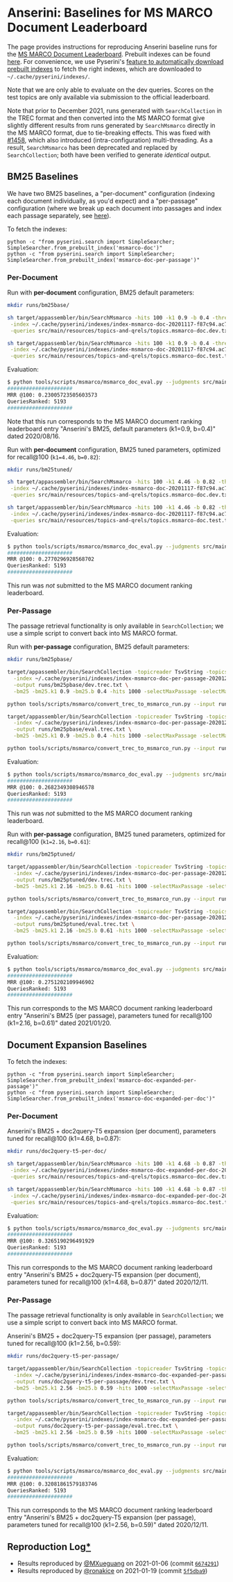 # Anserini: Baselines for MS MARCO Document Leaderboard

The page provides instructions for reproducing Anserini baseline runs for the [MS MARCO Document Leaderboard](https://microsoft.github.io/MSMARCO-Document-Ranking-Submissions/leaderboard/).
Prebuilt indexes can be found [here](https://git.uwaterloo.ca/jimmylin/anserini-indexes/).
For convenience, we use Pyserini's [feature to automatically download prebuilt indexes](https://github.com/castorini/pyserini/blob/master/docs/prebuilt-indexes.md) to fetch the right indexes, which are downloaded to `~/.cache/pyserini/indexes/`.

Note that we are only able to evaluate on the dev queries.
Scores on the test topics are only available via submission to the official leaderboard.

Note that prior to December 2021, runs generated with `SearchCollection` in the TREC format and then converted into the MS MARCO format give slightly different results from runs generated by `SearchMsmarco` directly in the MS MARCO format, due to tie-breaking effects.
This was fixed with [#1458](https://github.com/castorini/anserini/issues/1458), which also introduced (intra-configuration) multi-threading.
As a result, `SearchMsmarco` has been deprecated and replaced by `SearchCollection`; both have been verified to generate _identical_ output.

## BM25 Baselines

We have two BM25 baselines, a "per-document" configuration (indexing each document individually, as you'd expect) and a "per-passage" configuration (where we break up each document into passages and index each passage separately, see [here](https://github.com/castorini/docTTTTTquery#per-passage-expansion)).

To fetch the indexes:

```
python -c "from pyserini.search import SimpleSearcher; SimpleSearcher.from_prebuilt_index('msmarco-doc')"
python -c "from pyserini.search import SimpleSearcher; SimpleSearcher.from_prebuilt_index('msmarco-doc-per-passage')"
```

### Per-Document

Run with **per-document** configuration, BM25 default parameters:

```bash
mkdir runs/bm25base/

sh target/appassembler/bin/SearchMsmarco -hits 100 -k1 0.9 -b 0.4 -threads 9 \
 -index ~/.cache/pyserini/indexes/index-msmarco-doc-20201117-f87c94.ac747860e7a37aed37cc30ed3990f273 \
 -queries src/main/resources/topics-and-qrels/topics.msmarco-doc.dev.txt -output runs/bm25base/dev.txt &

sh target/appassembler/bin/SearchMsmarco -hits 100 -k1 0.9 -b 0.4 -threads 9 \
 -index ~/.cache/pyserini/indexes/index-msmarco-doc-20201117-f87c94.ac747860e7a37aed37cc30ed3990f273 \
 -queries src/main/resources/topics-and-qrels/topics.msmarco-doc.test.txt -output runs/bm25base/eval.txt &
```

Evaluation:

```bash
$ python tools/scripts/msmarco/msmarco_doc_eval.py --judgments src/main/resources/topics-and-qrels/qrels.msmarco-doc.dev.txt --run runs/bm25base/dev.txt
#####################
MRR @100: 0.23005723505603573
QueriesRanked: 5193
#####################
```

Note that this run corresponds to the MS MARCO document ranking leaderboard entry "Anserini's BM25, default parameters (k1=0.9, b=0.4)" dated 2020/08/16.		

Run with **per-document** configuration, BM25 tuned parameters, optimized for recall@100 (`k1=4.46`, `b=0.82`):

```bash
mkdir runs/bm25tuned/

sh target/appassembler/bin/SearchMsmarco -hits 100 -k1 4.46 -b 0.82 -threads 9 \
 -index ~/.cache/pyserini/indexes/index-msmarco-doc-20201117-f87c94.ac747860e7a37aed37cc30ed3990f273 \
 -queries src/main/resources/topics-and-qrels/topics.msmarco-doc.dev.txt -output runs/bm25tuned/dev.txt &

sh target/appassembler/bin/SearchMsmarco -hits 100 -k1 4.46 -b 0.82 -threads 9 \
 -index ~/.cache/pyserini/indexes/index-msmarco-doc-20201117-f87c94.ac747860e7a37aed37cc30ed3990f273 \
 -queries src/main/resources/topics-and-qrels/topics.msmarco-doc.test.txt -output runs/bm25tuned/eval.txt &
```

Evaluation:

```bash
$ python tools/scripts/msmarco/msmarco_doc_eval.py --judgments src/main/resources/topics-and-qrels/qrels.msmarco-doc.dev.txt --run runs/bm25tuned/dev.txt
#####################
MRR @100: 0.2770296928568702
QueriesRanked: 5193
#####################
```

This run was _not_ submitted to the MS MARCO document ranking leaderboard.


### Per-Passage

The passage retrieval functionality is only available in `SearchCollection`; we use a simple script to convert back into MS MARCO format.

Run with **per-passage** configuration, BM25 default parameters:

```bash
mkdir runs/bm25pbase/

target/appassembler/bin/SearchCollection -topicreader TsvString -topics src/main/resources/topics-and-qrels/topics.msmarco-doc.dev.txt \
  -index ~/.cache/pyserini/indexes/index-msmarco-doc-per-passage-20201204-f50dcc.797367406a7542b649cefa6b41cf4c33/ \
  -output runs/bm25pbase/dev.trec.txt \
  -bm25 -bm25.k1 0.9 -bm25.b 0.4 -hits 1000 -selectMaxPassage -selectMaxPassage.delimiter "#" -selectMaxPassage.hits 100 &

python tools/scripts/msmarco/convert_trec_to_msmarco_run.py --input runs/bm25pbase/dev.trec.txt --output runs/bm25pbase/dev.txt

target/appassembler/bin/SearchCollection -topicreader TsvString -topics src/main/resources/topics-and-qrels/topics.msmarco-doc.test.txt \
  -index ~/.cache/pyserini/indexes/index-msmarco-doc-per-passage-20201204-f50dcc.797367406a7542b649cefa6b41cf4c33/ \
  -output runs/bm25pbase/eval.trec.txt \
  -bm25 -bm25.k1 0.9 -bm25.b 0.4 -hits 1000 -selectMaxPassage -selectMaxPassage.delimiter "#" -selectMaxPassage.hits 100 &

python tools/scripts/msmarco/convert_trec_to_msmarco_run.py --input runs/bm25pbase/eval.trec.txt --output runs/bm25pbase/eval.txt
```

Evaluation:

```bash
$ python tools/scripts/msmarco/msmarco_doc_eval.py --judgments src/main/resources/topics-and-qrels/qrels.msmarco-doc.dev.txt --run runs/bm25pbase/dev.txt
#####################
MRR @100: 0.2682349308946578
QueriesRanked: 5193
#####################
```

This run was _not_ submitted to the MS MARCO document ranking leaderboard.

Run with **per-passage** configuration, BM25 tuned parameters, optimized for recall@100 (`k1=2.16`, `b=0.61`):

```bash
mkdir runs/bm25ptuned/

target/appassembler/bin/SearchCollection -topicreader TsvString -topics src/main/resources/topics-and-qrels/topics.msmarco-doc.dev.txt \
  -index ~/.cache/pyserini/indexes/index-msmarco-doc-per-passage-20201204-f50dcc.797367406a7542b649cefa6b41cf4c33/ \
  -output runs/bm25ptuned/dev.trec.txt \
  -bm25 -bm25.k1 2.16 -bm25.b 0.61 -hits 1000 -selectMaxPassage -selectMaxPassage.delimiter "#" -selectMaxPassage.hits 100 &

python tools/scripts/msmarco/convert_trec_to_msmarco_run.py --input runs/bm25ptuned/dev.trec.txt --output runs/bm25ptuned/dev.txt

target/appassembler/bin/SearchCollection -topicreader TsvString -topics src/main/resources/topics-and-qrels/topics.msmarco-doc.test.txt \
  -index ~/.cache/pyserini/indexes/index-msmarco-doc-per-passage-20201204-f50dcc.797367406a7542b649cefa6b41cf4c33/ \
  -output runs/bm25ptuned/eval.trec.txt \
  -bm25 -bm25.k1 2.16 -bm25.b 0.61 -hits 1000 -selectMaxPassage -selectMaxPassage.delimiter "#" -selectMaxPassage.hits 100 &

python tools/scripts/msmarco/convert_trec_to_msmarco_run.py --input runs/bm25ptuned/eval.trec.txt --output runs/bm25ptuned/eval.txt
```

Evaluation:

```bash
$ python tools/scripts/msmarco/msmarco_doc_eval.py --judgments src/main/resources/topics-and-qrels/qrels.msmarco-doc.dev.txt --run runs/bm25ptuned/dev.txt
#####################
MRR @100: 0.2751202109946902
QueriesRanked: 5193
#####################
```

This run corresponds to the MS MARCO document ranking leaderboard entry "Anserini's BM25 (per passage), parameters tuned for recall@100 (k1=2.16, b=0.61)" dated 2021/01/20.		


## Document Expansion Baselines

To fetch the indexes:

```
python -c "from pyserini.search import SimpleSearcher; SimpleSearcher.from_prebuilt_index('msmarco-doc-expanded-per-passage')"
python -c "from pyserini.search import SimpleSearcher; SimpleSearcher.from_prebuilt_index('msmarco-doc-expanded-per-doc')"
```

### Per-Document

Anserini's BM25 + doc2query-T5 expansion (per document), parameters tuned for recall@100 (k1=4.68, b=0.87):

```bash
mkdir runs/doc2query-t5-per-doc/

sh target/appassembler/bin/SearchMsmarco -hits 100 -k1 4.68 -b 0.87 -threads 9 \
 -index ~/.cache/pyserini/indexes/index-msmarco-doc-expanded-per-doc-20201126-1b4d0a.f7056191842ab77a01829cff68004782 \
 -queries src/main/resources/topics-and-qrels/topics.msmarco-doc.dev.txt -output runs/doc2query-t5-per-doc/dev.txt &

sh target/appassembler/bin/SearchMsmarco -hits 100 -k1 4.68 -b 0.87 -threads 9 \
 -index ~/.cache/pyserini/indexes/index-msmarco-doc-expanded-per-doc-20201126-1b4d0a.f7056191842ab77a01829cff68004782 \
 -queries src/main/resources/topics-and-qrels/topics.msmarco-doc.test.txt -output runs/doc2query-t5-per-doc/eval.txt &
```

Evaluation:

```bash
$ python tools/scripts/msmarco/msmarco_doc_eval.py --judgments src/main/resources/topics-and-qrels/qrels.msmarco-doc.dev.txt --run runs/doc2query-t5-per-doc/dev.txt
#####################
MRR @100: 0.3265190296491929
QueriesRanked: 5193
#####################
```

This run corresponds to the MS MARCO document ranking leaderboard entry "Anserini's BM25 + doc2query-T5 expansion (per document), parameters tuned for recall@100 (k1=4.68, b=0.87)" dated 2020/12/11.		


### Per-Passage

The passage retrieval functionality is only available in `SearchCollection`; we use a simple script to convert back into MS MARCO format.

Anserini's BM25 + doc2query-T5 expansion (per passage), parameters tuned for recall@100 (k1=2.56, b=0.59):

```bash
mkdir runs/doc2query-t5-per-passage/

target/appassembler/bin/SearchCollection -topicreader TsvString -topics src/main/resources/topics-and-qrels/topics.msmarco-doc.dev.txt \
  -index ~/.cache/pyserini/indexes/index-msmarco-doc-expanded-per-passage-20201126-1b4d0a.54ea30c64515edf3c3741291b785be53 \
  -output runs/doc2query-t5-per-passage/dev.trec.txt \
  -bm25 -bm25.k1 2.56 -bm25.b 0.59 -hits 1000 -selectMaxPassage -selectMaxPassage.delimiter "#" -selectMaxPassage.hits 100 &

python tools/scripts/msmarco/convert_trec_to_msmarco_run.py --input runs/doc2query-t5-per-passage/dev.trec.txt --output runs/doc2query-t5-per-passage/dev.txt

target/appassembler/bin/SearchCollection -topicreader TsvString -topics src/main/resources/topics-and-qrels/topics.msmarco-doc.test.txt \
  -index ~/.cache/pyserini/indexes/index-msmarco-doc-expanded-per-passage-20201126-1b4d0a.54ea30c64515edf3c3741291b785be53 \
  -output runs/doc2query-t5-per-passage/eval.trec.txt \
  -bm25 -bm25.k1 2.56 -bm25.b 0.59 -hits 1000 -selectMaxPassage -selectMaxPassage.delimiter "#" -selectMaxPassage.hits 100 &

python tools/scripts/msmarco/convert_trec_to_msmarco_run.py --input runs/doc2query-t5-per-passage/eval.trec.txt --output runs/doc2query-t5-per-passage/eval.txt
```

Evaluation:

```bash
$ python tools/scripts/msmarco/msmarco_doc_eval.py --judgments src/main/resources/topics-and-qrels/qrels.msmarco-doc.dev.txt --run runs/doc2query-t5-per-passage/dev.txt
#####################
MRR @100: 0.32081861579183746
QueriesRanked: 5193
#####################
```

This run corresponds to the MS MARCO document ranking leaderboard entry "Anserini's BM25 + doc2query-T5 expansion (per passage), parameters tuned for recall@100 (k1=2.56, b=0.59)" dated 2020/12/11.		


## Reproduction Log[*](reproducibility.md)

+ Results reproduced by [@MXueguang](https://github.com/MXueguang) on 2021-01-06 (commit [`6674291`](https://github.com/castorini/anserini/commit/667429183323b15790a86ef186272216f92ffcbc))
+ Results reproduced by [@ronakice](https://github.com/ronakice) on 2021-01-19 (commit [`5f5dba9`](https://github.com/castorini/anserini/commit/5f5dba948b5cbbf6f73010f2a11d4fe3cca445d6))
